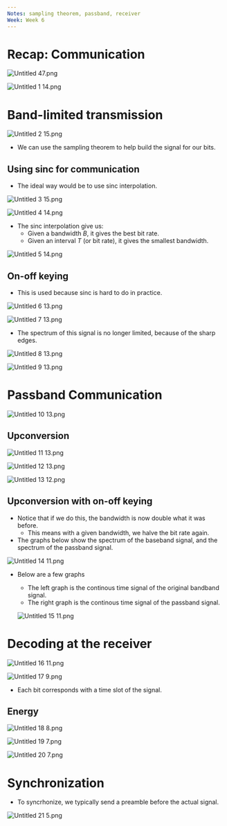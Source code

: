 ```yaml
---
Notes: sampling theorem, passband, receiver
Week: Week 6
---
```

# Recap: Communication

![Untitled 47.png](../../attachments/Untitled%2047.png)

![Untitled 1 14.png](../../attachments/Untitled%201%2014.png)

# Band-limited transmission

![Untitled 2 15.png](../../attachments/Untitled%202%2015.png)

- We can use the sampling theorem to help build the signal for our bits.

  

## Using sinc for communication

- The ideal way would be to use sinc interpolation.

![Untitled 3 15.png](../../attachments/Untitled%203%2015.png)

![Untitled 4 14.png](../../attachments/Untitled%204%2014.png)

- The sinc interpolation give us:
    - Given a bandwidth $B$﻿, it gives the best bit rate.
    - Given an interval $T$﻿ (or bit rate), it gives the smallest bandwidth.

![Untitled 5 14.png](../../attachments/Untitled%205%2014.png)

  

## On-off keying

- This is used because sinc is hard to do in practice.

![Untitled 6 13.png](../../attachments/Untitled%206%2013.png)

![Untitled 7 13.png](../../attachments/Untitled%207%2013.png)

- The spectrum of this signal is no longer limited, because of the sharp edges.

![Untitled 8 13.png](../../attachments/Untitled%208%2013.png)

![Untitled 9 13.png](../../attachments/Untitled%209%2013.png)

# Passband Communication

![Untitled 10 13.png](../../attachments/Untitled%2010%2013.png)

## Upconversion

![Untitled 11 13.png](../../attachments/Untitled%2011%2013.png)

![Untitled 12 13.png](../../attachments/Untitled%2012%2013.png)

![Untitled 13 12.png](../../attachments/Untitled%2013%2012.png)

## Upconversion with on-off keying

- Notice that if we do this, the bandwidth is now double what it was before.
    - This means with a given bandwidth, we halve the bit rate again.
- The graphs below show the spectrum of the baseband signal, and the spectrum of the passband signal.

![Untitled 14 11.png](../../attachments/Untitled%2014%2011.png)

  

- Below are a few graphs
    
    - The left graph is the continous time signal of the original bandband signal.
    - The right graph is the continous time signal of the passband signal.
    
    ![Untitled 15 11.png](../../attachments/Untitled%2015%2011.png)
    

  

# Decoding at the receiver

![Untitled 16 11.png](../../attachments/Untitled%2016%2011.png)

![Untitled 17 9.png](../../attachments/Untitled%2017%209.png)

- Each bit corresponds with a time slot of the signal.

  

## Energy

![Untitled 18 8.png](../../attachments/Untitled%2018%208.png)

![Untitled 19 7.png](../../attachments/Untitled%2019%207.png)

![Untitled 20 7.png](../../attachments/Untitled%2020%207.png)

  

# Synchronization

- To syncrhonize, we typically send a preamble before the actual signal.

![Untitled 21 5.png](../../attachments/Untitled%2021%205.png)
